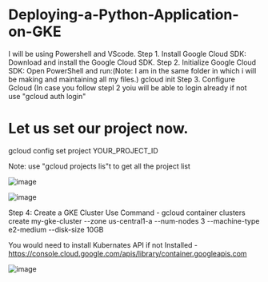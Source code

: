 # Deploying-a-Python-Application-on-GKE
I will be using Powershell and VScode.
Step 1. Install Google Cloud SDK: Download and install the Google Cloud SDK.
Step 2. Initialize Google Cloud SDK: Open PowerShell and run:(Note: I am in the same folder in which i will be making and maintaining all my files.)
        gcloud init
Step 3.  Configure Gcloud (In case you follow stepl 2 yoiu will be able to login already if not use "gcloud auth login"
<h1>Let us set our project now.</h1> gcloud config set project YOUR_PROJECT_ID

Note: use "gcloud projects lis"t to get all the project list

![image](https://github.com/suragsp/Deploying-a-Python-Application-on-GKE/assets/104720115/4932721e-e90c-450b-a4a1-67a7ddee483b)

![image](https://github.com/suragsp/Deploying-a-Python-Application-on-GKE/assets/104720115/d42ae2aa-6a7a-4043-944f-db76c496ba6e)

Step 4: Create a GKE Cluster
Use Command - gcloud container clusters create my-gke-cluster --zone us-central1-a --num-nodes 3 --machine-type e2-medium --disk-size 10GB

You would need to install Kubernates API if not Installed - https://console.cloud.google.com/apis/library/container.googleapis.com

![image](https://github.com/suragsp/Deploying-a-Python-Application-on-GKE/assets/104720115/0ea3cbfa-928e-4f02-a5f9-06b2c9d87740)








